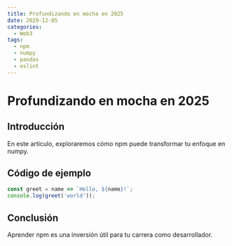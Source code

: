 ```yaml
---
title: Profundizando en mocha en 2025
date: 2029-12-05
categories:
  - Web3
tags:
  - npm
  - numpy
  - pandas
  - eslint
---
```


# Profundizando en mocha en 2025

## Introducción

En este artículo, exploraremos cómo npm puede transformar tu enfoque en numpy.

## Código de ejemplo

```javascript
const greet = name => `Hello, ${name}!`;
console.log(greet('world'));
```

## Conclusión

Aprender npm es una inversión útil para tu carrera como desarrollador.